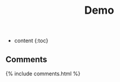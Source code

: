 ﻿---
layout: page
title: Demo
permalink: /demo/
icon: play
type: page
---

* content
{:toc}




## Comments

{% include comments.html %}

